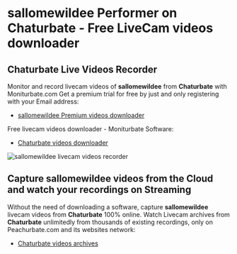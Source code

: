 # sallomewildee Performer on Chaturbate - Free LiveCam videos downloader

## Chaturbate Live Videos Recorder

Monitor and record livecam videos of **sallomewildee** from **Chaturbate** with Moniturbate.com
Get a premium trial for free by just and only registering with your Email address:
* [sallomewildee Premium videos downloader](https://moniturbate.com/request-demo-licence-key.html)

Free livecam videos downloader - Moniturbate Software:
* [Chaturbate videos downloader](https://moniturbate.com/moniturbate-download-software.html)

![sallomewildee livecam videos recorder](https://peachurnet.com/templates/moniturbate-software.png)


## Capture sallomewildee videos from the Cloud and watch your recordings on Streaming

Without the need of downloading a software, capture **sallomewildee** livecam videos from **Chaturbate** 100% online.
Watch Livecam archives from **Chaturbate** unlimitedly from thousands of existing recordings, only on Peachurbate.com and its websites network:
* [Chaturbate videos archives](https://peachurnet.com/)